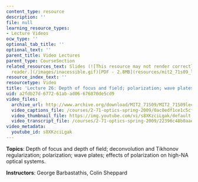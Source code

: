 ```yaml
---
content_type: resource
description: ''
file: null
learning_resource_types:
- Lecture Videos
ocw_type: ''
optional_tab_title: ''
optional_text: ''
parent_title: Video Lectures
parent_type: CourseSection
related_resources_text: Slides (![This resource may not render correctly in a screen
  reader.](/images/inacessible.gif)[PDF - 2.8MB](resources/mit2_71s09_lec26))
resource_index_text: ''
resourcetype: Video
title: 'Lecture 26: Depth of focus and field; polarization; wave plates'
uid: a2fdb27d-6772-61ab-ad06-676870de5cd9
video_files:
  archive_url: http://www.archive.org/download/MIT2_71S09/MIT2_71S09lec26_300k.mp4
  video_captions_file: /courses/2-71-optics-spring-2009/0ac0edf1ce1c5cfb8ffccdbeb9b069ce_s8XKzciLgak.vtt
  video_thumbnail_file: https://img.youtube.com/vi/s8XKzciLgak/default.jpg
  video_transcript_file: /courses/2-71-optics-spring-2009/22396c48b0aae6d289e4d526211c620c_s8XKzciLgak.pdf
video_metadata:
  youtube_id: s8XKzciLgak
---
```


**Topics**: Depth of focus and depth of field; deconvolution and Tikhonov regularization; polarization; wave plates; effects of polarization on high-NA optical systems.

**Instructors**: George Barbastathis, Colin Sheppard